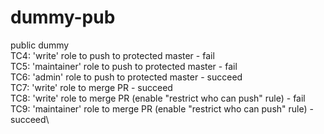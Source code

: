# dummy-pub
public dummy \
TC4: 'write' role to push to protected master - fail\
TC5: 'maintainer' role to push to protected master - fail \
TC6: 'admin' role to push to protected master - succeed \
TC7: 'write' role to merge PR - succeed \
TC8: 'write' role to merge PR (enable "restrict who can push" rule) - fail \
TC9: 'maintainer' role to merge PR (enable "restrict who can push" rule) - succeed\

